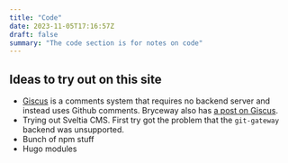 ```yaml
---
title: "Code"
date: 2023-11-05T17:16:57Z
draft: false
summary: "The code section is for notes on code"
---
```



## Ideas to try out on this site

- [Giscus](https://giscus.app/) is a comments system that requires no backend server and instead uses Github comments. Bryceway also has [a post on Giscus](https://www.brycewray.com/posts/2023/08/making-giscus-less-gabby/).
- Trying out Sveltia CMS. First try got the problem that the `git-gateway` backend was unsupported.
- Bunch of npm stuff
- Hugo modules
